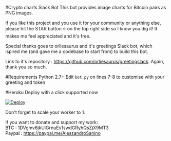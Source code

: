 #Crypto charts Slack Bot
This bot provides image charts for Bitcoin pairs as PNG images.

If you like this project and you use it for your community or anything else, please hit the STAR button ⭐️ on the top right side so I know you dig it! It makes me feel appreciated and it's free.

Special thanks goes to orliesaurus and it's greetings Slack bot, which ispired me (and gave me a codebase to start from) to build this bot.

Link to it's repository : https://github.com/orliesaurus/greetingslack. Again, thank you so much.

#Requirements
Python 2.7+
Edit `bot.py` on lines 7-8 to customise with your greeting and token

#Heroku
Deploy with a click supported now

[![Deploy](https://www.herokucdn.com/deploy/button.png)](https://heroku.com/deploy)

Don't forget to scale your worker to 1.

If you want to donate and support my work:<br>
BTC : 1DVgmv6jkUiGrnuEv1swdGRyhQsZjX9MT3<br>
Paypal : https://paypal.me/AlessandroSanino
